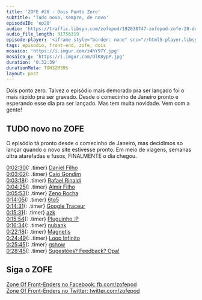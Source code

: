 ```yaml
---
title: 'ZOFE #20 - Dois Ponto Zero'
subtitle: 'Tudo novo, sempre, de novo'
episodeID: 'ep20'
audio: 'https://traffic.libsyn.com/zofepod/192038747-zofepod-zofe-20-dois-ponto-zero-finalmente.m4a'
audio_file_length: 31756319
episode-player: '<iframe style="border: none" src="//html5-player.libsyn.com/embed/episode/id/7032635/height/90/theme/custom/autoplay/no/autonext/no/thumbnail/yes/preload/no/no_addthis/no/direction/backward/render-playlist/no/custom-color/87A93A/" height="90" width="100%" scrolling="no"  allowfullscreen webkitallowfullscreen mozallowfullscreen oallowfullscreen msallowfullscreen></iframe>'
tags: episodio, front-end, zofe, dois
mosaico: 'https://i.imgur.com/z4hY97Y.jpg'
mosaico_g: 'https://i.imgur.com/OlK8ypP.jpg'
duration: '0:32:39'
durationMeta: T0H32M39S
layout: post
---
```


Dois ponto zero. Talvez o episódio mais demorado pra ser lançado foi o mais rápido pra ser gravado. Desde o comecinho de Janeiro pronto e esperando esse dia pra ser lançado. Mas tem muita novidade. Vem com a gente!

<!-- excerpt -->

## TUDO novo no ZOFE

O episódio tá pronto desde o comecinho de Janeiro, mas decidimos so lançar quando o novo site estivesse pronto. Em meio de viagens, semanas ultra atarefadas e fusos, FINALMENTE o dia chegou.

[0:02:30](#t=0:02:30){: .timer} [Daniel Filho](https://twitter.com/danielfilho)<br>
[0:03:02](#t=0:03:02){: .timer} [Caio Gondim](https://twitter.com/caio_gondim)<br>
[0:03:18](#t=0:03:18){: .timer} [Rafael Rinaldi](https://twitter.com/rafaelrinaldi)<br>
[0:04:25](#t=0:04:25){: .timer} [Almir Filho](https://twitter.com/almirfilho)<br>
[0:05:53](#t=0:05:53){: .timer} [Zeno Rocha](https://twitter.com/zenorocha)<br>
[0:14:05](#t=0:14:05){: .timer} [6to5](https://babeljs.io/)<br>
[0:14:31](#t=0:14:31){: .timer} [Google Traceur](https://github.com/google/traceur-compiler)<br>
[0:15:31](#t=0:15:31){: .timer} [azk](http://www.azk.io/)<br>
[0:15:54](#t=0:15:54){: .timer} [Pluguinho :P](https://twitter.com/nuxlli)<br>
[0:16:34](#t=0:16:34){: .timer} [nubank](https://nubank.com.br/)<br>
[0:22:18](#t=0:22:18){: .timer} [Magnetis](https://www.magnetis.com.br/)<br>
[0:24:49](#t=0:24:49){: .timer} [Loop Infinito](http://loopinfinito.com.br/)<br>
[0:25:45](#t=0:25:45){: .timer} [gshow](http://gshow.globo.com/)<br>
[0:28:45](#t=0:28:45){: .timer} [Sugestões? Feedback? Opa!](http://zofe.com.br/contato)<br>

## Siga o ZOFE

[Zone Of Front-Enders no Facebook: fb.com/zofepod](http://fb.com/zofepod/ 'ZOFE no Facebook: fb.com/zofepod')<br>
[Zone Of Front-Enders no Twitter: twitter.com/zofepod](http://twitter.com/zofepod/ 'ZOFE no Twitter')<br>
